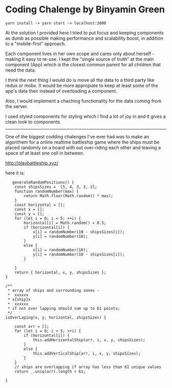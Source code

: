 # Coding Chalenge by Binyamin Green
    yarn install -> yarn start -> localhost:3000

At the solution I provided here I tried to put focus and keeping components as dumb as possible making performance and scalability boost, in addition to a "mobile-first" approach. 

Each component lives in her own scope and cares only about herself - making it easy to re-use. 
I kept the "single source of truth" at the main component (App) which is the closest common parent for all children that need the data. 


I think the next thing I would do is move all the data to a third party like redux or mobx. 
It would be more appropiate to keep at least some of the app's data their instead of overloading a component. 

Also, I would implement a chaching functionality for the data coming from the server. 

I used styled components for styling which I find a lot of joy in and it gives a clean look to components.  

----------------------------

One of the biggest codding chalenges I've ever had was to make an algorithem for a online realtime battleship game where the ships must be placed randomly on a board with out over-riding each other and leaving a space of at least one cell in between.

http://playbattleship.xyz/

here it is:  

       generateRandomPositions() {
        const shipsSizes =  [5, 4, 3, 3, 2];
        function randomNumber(max) {
            return Math.floor(Math.random() * max);
        }
        const horizontal = [];
        const x = [];
        const y = [];
        for (let i = 0; i < 5; ++i) {
            horizontal[i] = Math.random() < 0.5;
            if (horizontal[i]) {
                x[i] = randomNumber(10 - shipsSizes[i]);
                y[i] = randomNumber(10);
            }
            else {
                x[i] = randomNumber(10);
                y[i] = randomNumber(10 - shipsSizes[i]);
            }

        }
        return { horizontal, x, y, shipsSizes };
    }

    /**
     * array of ships and surrounding zones -   
     *  xxxxxx
     * x{ship}x
     *  xxxxxx
     * if not over lapping should sum up to 61 points; 
     */
    isOverLaping(x, y, horizontal, shipsSizes) {

        const arr = [];
        for (let i = 0; i < 5; ++i) {
            if (horizontal[i]) {
                this.addHorizontalShip(arr, i, x, y, shipsSizes);
            }
            else {
                this.addVerticalShip(arr, i, x, y, shipsSizes);
            }
        }
        // ships are overlapping if array has less than 61 unique values
        return _.uniq(arr).length < 61;

    }



